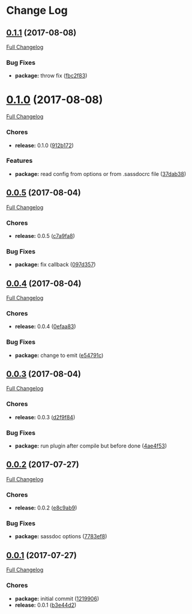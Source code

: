 # Change Log

<a name="0.1.1"></a>
## [0.1.1](https://github.com/design4pro/sassdoc-webpack-plugin/tree/v0.1.1) (2017-08-08)

[Full Changelog](https://github.com/design4pro/sassdoc-webpack-plugin/compare/v0.1.0...v0.1.1)


### Bug Fixes

* **package:** throw fix ([fbc2f83](https://github.com/design4pro/sassdoc-webpack-plugin/commit/fbc2f83))<br>


<a name="0.1.0"></a>
# [0.1.0](https://github.com/design4pro/sassdoc-webpack-plugin/tree/v0.1.0) (2017-08-08)

[Full Changelog](https://github.com/design4pro/sassdoc-webpack-plugin/compare/v0.0.5...v0.1.0)


### Chores

* **release:** 0.1.0 ([912b172](https://github.com/design4pro/sassdoc-webpack-plugin/commit/912b172))<br>


### Features

* **package:** read config from options or from .sassdocrc file ([37dab38](https://github.com/design4pro/sassdoc-webpack-plugin/commit/37dab38))<br>


<a name="0.0.5"></a>
## [0.0.5](https://github.com/design4pro/sassdoc-webpack-plugin/tree/v0.0.5) (2017-08-04)

[Full Changelog](https://github.com/design4pro/sassdoc-webpack-plugin/compare/v0.0.4...v0.0.5)


### Chores

* **release:** 0.0.5 ([c7a9fa8](https://github.com/design4pro/sassdoc-webpack-plugin/commit/c7a9fa8))<br>


### Bug Fixes

* **package:** fix callback ([097d357](https://github.com/design4pro/sassdoc-webpack-plugin/commit/097d357))<br>


<a name="0.0.4"></a>
## [0.0.4](https://github.com/design4pro/sassdoc-webpack-plugin/tree/v0.0.4) (2017-08-04)

[Full Changelog](https://github.com/design4pro/sassdoc-webpack-plugin/compare/v0.0.3...v0.0.4)


### Chores

* **release:** 0.0.4 ([0efaa83](https://github.com/design4pro/sassdoc-webpack-plugin/commit/0efaa83))<br>


### Bug Fixes

* **package:** change to emit ([e54791c](https://github.com/design4pro/sassdoc-webpack-plugin/commit/e54791c))<br>


<a name="0.0.3"></a>
## [0.0.3](https://github.com/design4pro/sassdoc-webpack-plugin/tree/v0.0.3) (2017-08-04)

[Full Changelog](https://github.com/design4pro/sassdoc-webpack-plugin/compare/v0.0.2...v0.0.3)


### Chores

* **release:** 0.0.3 ([d2f9f84](https://github.com/design4pro/sassdoc-webpack-plugin/commit/d2f9f84))<br>


### Bug Fixes

* **package:** run plugin after compile but before done ([4ae4f53](https://github.com/design4pro/sassdoc-webpack-plugin/commit/4ae4f53))<br>


<a name="0.0.2"></a>
## [0.0.2](https://github.com/design4pro/sassdoc-webpack-plugin/tree/v0.0.2) (2017-07-27)

[Full Changelog](https://github.com/design4pro/sassdoc-webpack-plugin/compare/v0.0.1...v0.0.2)


### Chores

* **release:** 0.0.2 ([e8c9ab9](https://github.com/design4pro/sassdoc-webpack-plugin/commit/e8c9ab9))<br>


### Bug Fixes

* **package:** sassdoc options ([7783ef8](https://github.com/design4pro/sassdoc-webpack-plugin/commit/7783ef8))<br>


<a name="0.0.1"></a>
## [0.0.1](https://github.com/design4pro/sassdoc-webpack-plugin/tree/v0.0.1) (2017-07-27)

[Full Changelog](https://github.com/design4pro/sassdoc-webpack-plugin/compare/1219906...v0.0.1)


### Chores

* **package:** initial commit ([1219906](https://github.com/design4pro/sassdoc-webpack-plugin/commit/1219906))<br>
* **release:** 0.0.1 ([b3e44d2](https://github.com/design4pro/sassdoc-webpack-plugin/commit/b3e44d2))<br>
